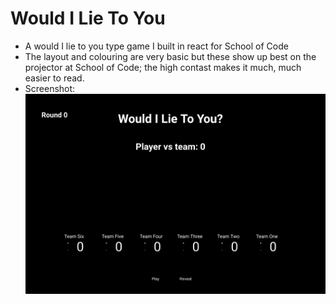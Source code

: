 # Would I Lie To You

-   A would I lie to you type game I built in react for School of Code
-   The layout and colouring are very basic but these show up best on the projector at School of Code; the high contast makes it much, much easier to read.
-   Screenshot:
    ![Screenshot:](wilty.png)
